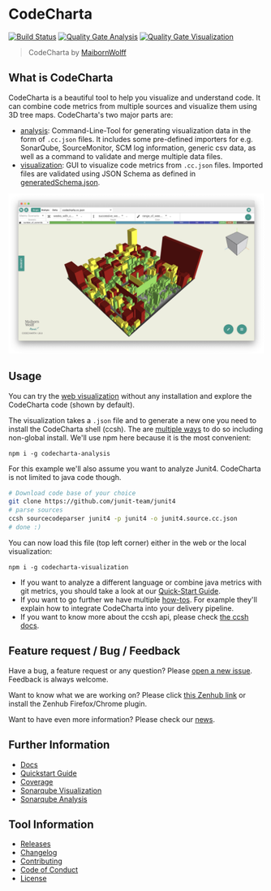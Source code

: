 # CodeCharta

[![Build Status](https://travis-ci.org/MaibornWolff/codecharta.svg?branch=master)](https://travis-ci.org/MaibornWolff/codecharta)
[![Quality Gate Analysis](https://sonarcloud.io/api/project_badges/measure?project=maibornwolff-gmbh_codecharta_analysis&metric=alert_status)](https://sonarcloud.io/dashboard?id=maibornwolff-gmbh_codecharta_analysis)
[![Quality Gate Visualization](https://sonarcloud.io/api/project_badges/measure?project=maibornwolff-gmbh_codecharta_visualization&metric=alert_status)](https://sonarcloud.io/dashboard?id=maibornwolff-gmbh_codecharta_visualization)

> CodeCharta by [MaibornWolff](https://www.maibornwolff.de)

## What is CodeCharta

CodeCharta is a beautiful tool to help you visualize and understand code. It can combine code metrics from multiple sources and visualize them using 3D tree maps. CodeCharta's two major parts are:

- [analysis](https://maibornwolff.github.io/codecharta/docs/analysis/): Command-Line-Tool for generating visualization data in the form of `.cc.json` files. It includes some pre-defined importers for e.g. SonarQube, SourceMonitor, SCM log information, generic csv data, as well as a command to validate and merge multiple data files.
- [visualization](https://maibornwolff.github.io/codecharta/docs/visualization/): GUI to visualize code metrics from `.cc.json` files. Imported files are validated using JSON Schema as defined in [generatedSchema.json](/visualization/app/codeCharta/util/generatedSchema.json).

![Screenshot of visualization](screenshot.png)

## Usage

You can try the [web visualization](https://maibornwolff.github.io/codecharta/visualization/app/index.html?file=codecharta.cc.json&file=codecharta_analysis.cc.json) without any installation and explore the CodeCharta code (shown by default).

The visualization takes a `.json` file and to generate a new one you need to install the CodeCharta shell (ccsh). The are [multiple ways](https://maibornwolff.github.io/codecharta/docs/installation/) to do so including non-global install. We'll use npm here because it is the most convenient:

```
npm i -g codecharta-analysis
```

For this example we'll also assume you want to analyze Junit4. CodeCharta is not limited to java code though.

```bash
# Download code base of your choice
git clone https://github.com/junit-team/junit4
# parse sources
ccsh sourcecodeparser junit4 -p junit4 -o junit4.source.cc.json
# done :)
```

You can now load this file (top left corner) either in the web or the local visualization:

```
npm i -g codecharta-visualization
```

- If you want to analyze a different language or combine java metrics with git metrics, you should take a look at our [Quick-Start Guide](https://maibornwolff.github.io/codecharta/docs/quick-start-guide/).
- If you want to go further we have multiple [how-tos](https://maibornwolff.github.io/codecharta/categories/#how-to). For example they'll explain how to integrate CodeCharta into your delivery pipeline.
- If you want to know more about the ccsh api, please check [the ccsh docs](https://maibornwolff.github.io/codecharta/docs/ccsh/).

## Feature request / Bug / Feedback

Have a bug, a feature request or any question? Please [open a new issue](https://github.com/MaibornWolff/codecharta/issues/new). Feedback is always welcome.

Want to know what we are working on? Please click [this Zenhub link](https://app.zenhub.com/workspaces/codecharta-workspace-5cd16b609795a865159e7107/board) or install the Zenhub Firefox/Chrome plugin.

Want to have even more information? Please check our [news](https://maibornwolff.github.io/codecharta/news/).

## Further Information

- [Docs](https://maibornwolff.github.io/codecharta/)
- [Quickstart Guide](https://maibornwolff.github.io/codecharta/docs/quick-start-guide/)
- [Coverage](https://maibornwolff.github.io/codecharta/visualization/coverage/lcov-report/)
- [Sonarqube Visualization](https://sonarcloud.io/dashboard?id=de.maibornwolff.codecharta%3Avisualization)
- [Sonarqube Analysis](https://sonarcloud.io/dashboard?id=de.maibornwolff.codecharta%3Aanalysis)

## Tool Information

- [Releases](https://github.com/MaibornWolff/codecharta/releases)
- [Changelog](CHANGELOG.md)
- [Contributing](CONTRIBUTING.md)
- [Code of Conduct](CODE_OF_CONDUCT.md)
- [License](LICENSE.md)
